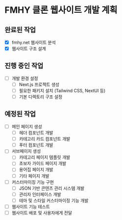 # FMHY 클론 웹사이트 개발 계획

## 완료된 작업
- [x] fmhy.net 웹사이트 분석
- [x] 웹사이트 구조 설계

## 진행 중인 작업
- [ ] 개발 환경 설정
  - [ ] Next.js 프로젝트 생성
  - [ ] 필요한 패키지 설치 (Tailwind CSS, NextUI 등)
  - [ ] 기본 디렉토리 구조 설정

## 예정된 작업
- [ ] 메인 페이지 생성
  - [ ] 헤더 컴포넌트 개발
  - [ ] 카테고리 카드 컴포넌트 개발
  - [ ] 푸터 컴포넌트 개발
- [ ] 서브페이지 생성
  - [ ] 카테고리 페이지 템플릿 개발
  - [ ] 초보자 가이드 페이지 개발
  - [ ] 용어집 페이지 개발
  - [ ] 기타 페이지 개발
- [ ] 커스터마이징 기능 구현
  - [ ] JSON 기반 콘텐츠 관리 시스템 개발
  - [ ] 관리자 인터페이스 개발
  - [ ] 테마 및 스타일 커스터마이징 기능 개발
- [ ] 웹사이트 기능 테스트
- [ ] 웹사이트 배포 및 사용자에게 전달
